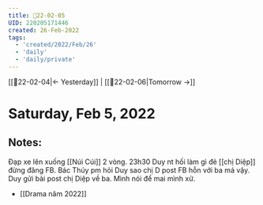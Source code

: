 ```yaml
---
title: 📝22-02-05
UID: 220205171446
created: 26-Feb-2022
tags:
  - 'created/2022/Feb/26'
  - 'daily'
  - 'daily/private'
---
```

[[📝22-02-04|<- Yesterday]] | [[📝22-02-06|Tomorrow ->]]
# Saturday, Feb 5, 2022

## Notes:
Đạp xe lên xuống [[Núi Cúi]] 2 vòng. 23h30 Duy nt hối làm gì đẻ [[chị Diệp]] đừng đăng FB. Bác Thúy pm hỏi Duy sao chị D post FB hỗn với ba má vậy. Duy gửi bài post chị Diệp về ba. Mình nói để mai mình xử.

- [[Drama năm 2022]]